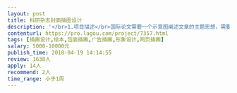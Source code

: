 ```yaml
---                
layout: post       
title: 科研杂志封面插图设计           
description: '</br>1.项目描述</br>国际论文需要一个示意图阐述文章的主题思想，需要绘画人物及设计相应的流程。</br></br>2.人员要求：</br>有专业设计学背景，以及相关作品储备。</br>需要绘画指定内容的插图，用于解释科研发现。</br>需要极强的审美能力和绘画技术，具有创新和完美精神。</br>需要在北京地区，接受面谈和及时修改。</br>'     
contenturl: https://pro.lagou.com/project/7357.html      
tags: [插画设计,绘本,包装插画,广告插画,形象设计,网页插画]            
salary: 5000-10000元          
publish_time: 2018-04-19 14:14:55         
review: 1638人                   
apply: 14人                   
recommend: 2人                   
time_range: 小于1周              
---                 
```


